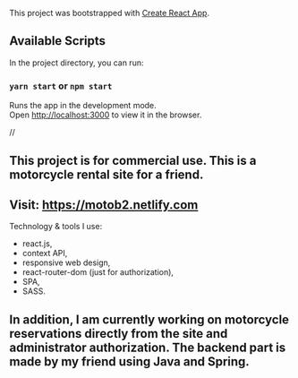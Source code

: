 This project was bootstrapped with [Create React App](https://github.com/facebook/create-react-app).

## Available Scripts

In the project directory, you can run:

### `yarn start` or `npm start`

Runs the app in the development mode.<br />
Open [http://localhost:3000](http://localhost:3000) to view it in the browser.


// 

## This project is for commercial use. This is a motorcycle rental site for a friend.
 ## Visit: https://motob2.netlify.com

Technology & tools I use:
- react.js,
- context API,
- responsive web design,
- react-router-dom (just for authorization),
- SPA,
- SASS.

## In addition, I am currently working on motorcycle reservations directly from the site and administrator authorization. The backend part is made by my friend using Java and Spring.
